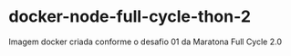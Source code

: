 # docker-node-full-cycle-thon-2
Imagem docker criada conforme o desafio 01 da Maratona Full Cycle 2.0
